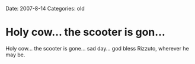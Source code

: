 Date: 2007-8-14
Categories: old

# Holy cow… the scooter is gon…

Holy cow... the scooter is gone... sad day... god bless Rizzuto, wherever he may be.
